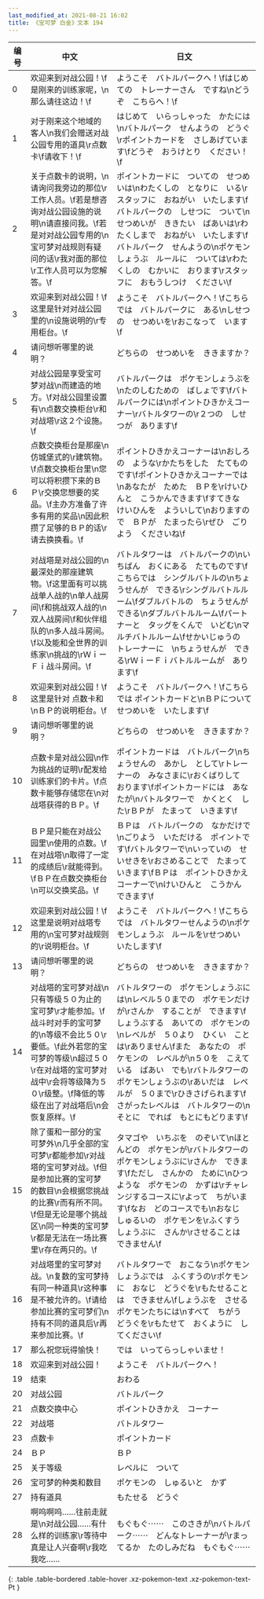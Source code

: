 ```yaml
---
last_modified_at: 2021-08-21 16:02
title: 《宝可梦 白金》文本 194
---
```

| 编号 | 中文 | 日文 |
| ---- | ---- | ---- |
| 0 | 欢迎来到对战公园！\f是刚来的训练家呢，\n那么请往这边！\f | ようこそ　バトルパークへ！\fはじめての　トレーナーさん　ですね\nどうぞ　こちらへ！\f |
| 1 | 对于刚来这个地域的客人\n我们会赠送对战公园专用的道具\r点数卡\f请收下！\f | はじめて　いらっしゃった　かたには\nバトルパーク　せんようの　どうぐ\rポイントカードを　さしあげています\fどうぞ　おうけとり　ください！\f |
| 2 | 关于点数卡的说明，\n请询问我旁边的那位\r工作人员。\f若是想咨询对战公园设施的说明\n请直接问我。\f若是对对战公园专用的\n宝可梦对战规则有疑问的话\r我对面的那位\r工作人员可以为您解答。\f | ポイントカードに　ついての　せつめいは\nわたくしの　となりに　いる\rスタッフに　おねがい　いたします\fバトルパークの　しせつに　ついて\nせつめいが　ききたい　ばあいは\rわたくしまで　おねがい　いたします\fバトルパーク　せんようの\nポケモンしょうぶ　ルールに　ついては\rわたくしの　むかいに　おります\rスタッフに　おもうしつけ　ください\f |
| 3 | 欢迎来到对战公园！\f这里是针对对战公园里的\n设施说明的\r专用柜台。\f | ようこそ　バトルパークへ！\fこちらでは　バトルパークに　ある\nしせつの　せつめいを\rおこなって　います\f |
| 4 | 请问想听哪里的说明？ | どちらの　せつめいを　ききますか？ |
| 5 | 对战公园是享受宝可梦对战\n而建造的地方。\f对战公园里设置有\n点数交换柜台\r和对战塔\r这２个设施。\f | バトルパークは　ポケモンしょうぶを\nたのしむための　ばしょです\fバトルパークには\nポイントひきかえコーナー\rバトルタワーの\r２つの　しせつが　あります\f |
| 6 | 点数交换柜台是那座\n仿城堡式的\r建筑物。\f点数交换柜台里\n您可以将积攒下来的ＢＰ\r交换您想要的奖品。\f主办方准备了许多有用的奖品\n因此积攒了足够的ＢＰ的话\r请去换换看。\f | ポイントひきかえコーナーは\nおしろの　ような\rかたちをした　たてものです\fポイントひきかえコーナーでは\nあなたが　ためた　ＢＰを\rけいひんと　こうかんできます\fすてきな　けいひんを　よういして\nおりますので　ＢＰが　たまったら\rぜひ　ごりよう　くださいね\f |
| 7 | 对战塔是对战公园的\n最深处的那座建筑物。\f这里面有可以挑战单人战的\n单人战房间\f和挑战双人战的\n双人战房间\f和伙伴组队的\n多人战斗房间。\f以及能和全世界的训练家\n挑战的\rＷｉーＦｉ战斗房间。\f | バトルタワーは　バトルパークの\nいちばん　おくにある　たてものです\fこちらでは　シングルバトルの\nちょうせんが　できる\rシングルバトルルーム\fダブルバトルの　ちょうせんが　できる\nダブルバトルルーム\fパートナーと　タッグをくんで　いどむ\nマルチバトルルーム\fせかいじゅうの　トレーナーに　\nちょうせんが　できる\rＷｉーＦｉバトルルームが　あります\f |
| 8 | 欢迎来到对战公园！\f这里是针对 点数卡和\nＢＰ的说明柜台。\f | ようこそ　バトルパークへ！\fこちらでは ポイントカードと\nＢＰについて　せつめいを　いたします\f |
| 9 | 请问想听哪里的说明？ | どちらの　せつめいを　ききますか？ |
| 10 | 点数卡是对战公园\n作为挑战的证明\r配发给训练家们的卡片。\f点数卡能够存储您在\n对战塔获得的ＢＰ。\f | ポイントカードは　バトルパーク\nちょうせんの　あかし　として\rトレーナーの　みなさまに\rおくばりして　おります\fポイントカードには　あなたが\nバトルタワーで　かくとく　した\rＢＰが　たまって　いきます\f |
| 11 | ＢＰ是只能在对战公园里\n使用的点数。\f在对战塔\n取得了一定的成绩后\r就能得到。\fＢＰ在点数交换柜台\n可以交换奖品。\f | ＢＰは　バトルパークの　なかだけで\nごりよう　いただける　ポイントです\fバトルタワーで\nいっていの　せいせきを\rおさめることで　たまって　いきます\fＢＰは　ポイントひきかえコーナーで\nけいひんと　こうかん　できます\f |
| 12 | 欢迎来到对战公园！\f这里是说明对战塔专用的\n宝可梦对战规则的\r说明柜台。\f | ようこそ　バトルパークへ！\fこちらでは　バトルタワーせんようの\nポケモンしょうぶ　ルールを\rせつめい　いたします\f |
| 13 | 请问想听哪里的说明？ | どちらの　せつめいを　ききますか？ |
| 14 | 对战塔的宝可梦对战\n只有等级５０为止的宝可梦\r才能参加。\f战斗时对手的宝可梦的\n等级不会比５０\r要低。\f此外若您的宝可梦的等级\n超过５０\r在对战塔的宝可梦对战中\r会将等级降为５０\r级整。\f降低的等级在出了对战塔后\n会恢复原样。\f | バトルタワーの　ポケモンしょうぶには\nレベル５０までの　ポケモンだけが\rさんか　することが　できます\fしょうぶする　あいての　ポケモンの\nレベルが　５０より　ひくい　ことは\rありません\fまた　あなたの　ポケモンの　レベルが\n５０を　こえている　ばあい　でも\rバトルタワーの　ポケモンしょうぶの\rあいだは　レベルが　５０まで\rひきさげられます\fさがったレベルは　バトルタワーの\nそとに　でれば　もとにもどります\f |
| 15 | 除了蛋和一部分的宝可梦外\n几乎全部的宝可梦\r都能参加\r对战塔的宝可梦对战。\f但是参加比赛的宝可梦的数目\n会根据您挑战的比赛\r而有所不同。\f但是无论是哪个挑战区\n同一种类的宝可梦\r都是无法在一场比赛里\r存在两只的。\f | タマゴや　いちぶを　のぞいて\nほとんどの　ポケモンが\rバトルタワーの　ポケモンしょうぶに\rさんか　できます\fただし　さんかの　ために\nひつような　ポケモンの　かずは\rチャレンジするコースに\rよって　ちがいます\fなお　どのコースでも\nおなじ　しゅるいの　ポケモンを\rふくすう　しょうぶに　さんか\rさせることは　できません\f |
| 16 | 对战塔里的宝可梦对战。\n复数的宝可梦持有同一种道具\r这种事是不被允许的。\f请给参加比赛的宝可梦们\n持有不同的道具后\r再来参加比赛。\f | バトルタワーで　おこなう\nポケモンしょうぶでは　ふくすうの\rポケモンに　おなじ　どうぐを\rもたせることは　できません\fしょうぶを　させる　ポケモンたちには\nすべて　ちがう　どうぐを\rもたせて　おくように　してください\f |
| 17 | 那么祝您玩得愉快！ | では　いってらっしゃいませ！ |
| 18 | 欢迎来到对战公园！ | ようこそ　バトルパークへ！ |
| 19 | 结束 | おわる |
| 20 | 对战公园 | バトルパーク |
| 21 | 点数交换中心 | ポイントひきかえ　コーナー |
| 22 | 对战塔 | バトルタワー |
| 23 | 点数卡 | ポイントカード |
| 24 | ＢＰ | ＢＰ |
| 25 | 关于等级 | レベルに　ついて |
| 26 | 宝可梦的种类和数目 | ポケモンの　しゅるいと　かず |
| 27 | 持有道具 | もたせる　どうぐ |
| 28 | 啊呜啊呜……往前走就是\n对战公园……有什么样的训练家\r等待中真是让人兴奋啊\r我吃我吃…… | もぐもぐ⋯⋯　このさきが\nバトルパーク⋯⋯　どんなトレーナーが\rまってるか　たのしみだね　もぐもぐ⋯⋯ |
{: .table .table-bordered .table-hover .xz-pokemon-text .xz-pokemon-text-Pt }